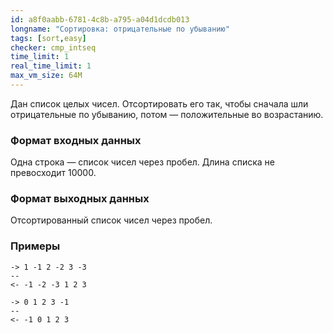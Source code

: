```yaml
---
id: a8f0aabb-6781-4c8b-a795-a04d1dcdb013
longname: "Сортировка: отрицательные по убыванию"
tags: [sort,easy]
checker: cmp_intseq
time_limit: 1
real_time_limit: 1
max_vm_size: 64M
---
```


Дан список целых чисел. Отсортировать его так, чтобы сначала шли отрицательные по убыванию, потом — положительные во возрастанию.

### Формат входных данных

Одна строка — список чисел через пробел. Длина списка не превосходит 10000.

### Формат выходных данных

Отсортированный список чисел через пробел.

### Примеры

```
-> 1 -1 2 -2 3 -3
--
<- -1 -2 -3 1 2 3
```

```
-> 0 1 2 3 -1
--
<- -1 0 1 2 3
```
